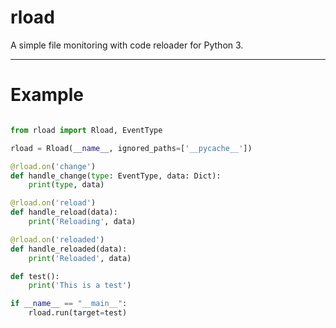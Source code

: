 # rload
A simple file monitoring with code reloader for Python 3.

---
# Example
```py

from rload import Rload, EventType

rload = Rload(__name__, ignored_paths=['__pycache__'])

@rload.on('change')
def handle_change(type: EventType, data: Dict):
    print(type, data)

@rload.on('reload')
def handle_reload(data):
    print('Reloading', data)

@rload.on('reloaded')
def handle_reloaded(data):
    print('Reloaded', data)

def test():
    print('This is a test')

if __name__ == "__main__":
    rload.run(target=test)

```





